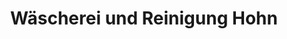 ---
title: "Wäscherei und Reinigung Hohn"
url: /vaihingen-an-der-enz/waescherei-und-reinigung-hohn/
shop: Wäscherei
---